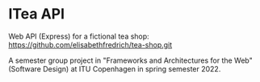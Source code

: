 # ITea API

Web API (Express) for a fictional tea shop: https://github.com/elisabethfredrich/tea-shop.git

A semester group project in "Frameworks and Architectures for the Web" (Software Design) at ITU Copenhagen in spring semester 2022.
